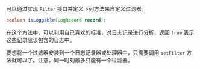 可以通过实现 `Filter` 接口并定义下列方法来自定义过滤器。

```java
boolean isLoggable(LogRecord record);
```

在这个方法中，可以利用自己喜欢的标准，对日志记录进行分析，返回 `true` 表示这些记录应该包含的日志中。

要想将一个过滤器安装到一个日志记录器或处理器中，只需要调用 `setFilter` 方法就可以了。注意，同一时刻最多只能有一个过滤器。